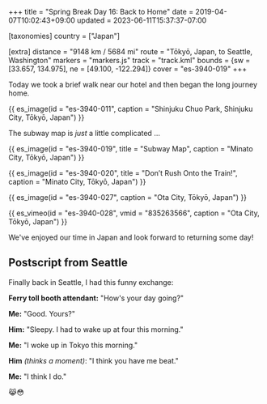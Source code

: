 +++
title = "Spring Break Day 16: Back to Home"
date = 2019-04-07T10:02:43+09:00
updated = 2023-06-11T15:37:37-07:00

[taxonomies]
country = ["Japan"]

[extra]
distance = "9148 km / 5684 mi"
route = "Tōkyō, Japan, to Seattle, Washington"
markers = "markers.js"
track = "track.kml"
bounds = {sw = [33.657, 134.975], ne = [49.100, -122.294]}
cover = "es-3940-019"
+++

Today we took a brief walk near our hotel and then began the long journey home.

<!-- more -->

{{ es_image(id = "es-3940-011", caption = "Shinjuku Chuo Park, Shinjuku City, Tōkyō, Japan") }}

The subway map is _just_ a little complicated ...

{{ es_image(id = "es-3940-019", title = "Subway Map", caption = "Minato City, Tōkyō, Japan") }}

{{ es_image(id = "es-3940-020", title = "Don’t Rush Onto the Train!", caption = "Minato City, Tōkyō, Japan") }}

{{ es_image(id = "es-3940-027", caption = "Ota City, Tōkyō, Japan") }}

{{ es_vimeo(id = "es-3940-028", vmid = "835263566", caption = "Ota City, Tōkyō, Japan") }}

We've enjoyed our time in Japan and look forward to returning some day!

## Postscript from Seattle

Finally back in Seattle, I had this funny exchange:

**Ferry toll booth attendant:** "How's your day going?"

**Me:** "Good. Yours?"

**Him:** "Sleepy. I had to wake up at four this morning."

**Me:** "I woke up in Tokyo this morning."

**Him** _(thinks a moment)_: "I think you have me beat."

**Me:** "I think I do."

😹😳